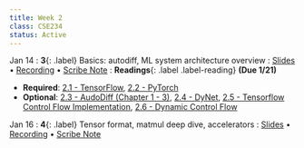 ```yaml
---
title: Week 2
class: CSE234
status: Active
---
```


Jan 14
: **3**{: .label} Basics: autodiff, ML system architecture overview
  : [Slides](assets/slides/jan14.pdf) &#8226; [Recording](https://podcast.ucsd.edu/watch/wi25/cse234_a00/2) &#8226; [Scribe Note](assets/scribe_notes/jan14_scribe.pdf)
: **Readings**{: .label .label-reading} **(Due 1/21)**
  * **Required**: [2.1 - TensorFlow](https://arxiv.org/abs/1605.08695), [2.2 - PyTorch](https://arxiv.org/abs/1912.01703)
  * **Optional**: [2.3 - AudoDiff (Chapter 1 - 3)](https://arxiv.org/pdf/1502.05767), [2.4 - DyNet](https://arxiv.org/pdf/1701.03980), [2.5 - Tensorflow Control Flow Implementation](https://download.tensorflow.org/paper/white_paper_tf_control_flow_implementation_2017_11_1.pdf), [2.6 - Dynamic Control Flow](https://arxiv.org/pdf/1805.01772)

Jan 16
: **4**{: .label} Tensor format, matmul deep dive, accelerators
  : [Slides](assets/slides/jan16.pdf) &#8226; [Recording](https://podcast.ucsd.edu/watch/wi25/cse234_a00/3) &#8226; [Scribe Note](assets/scribe_notes/jan16_scribe.pdf)
